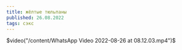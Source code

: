 ```yaml
---
title: жёлтые тюльпаны
published: 26.08.2022
tags: сэкс
---
```

$video("/content/WhatsApp Video 2022-08-26 at 08.12.03.mp4")$
